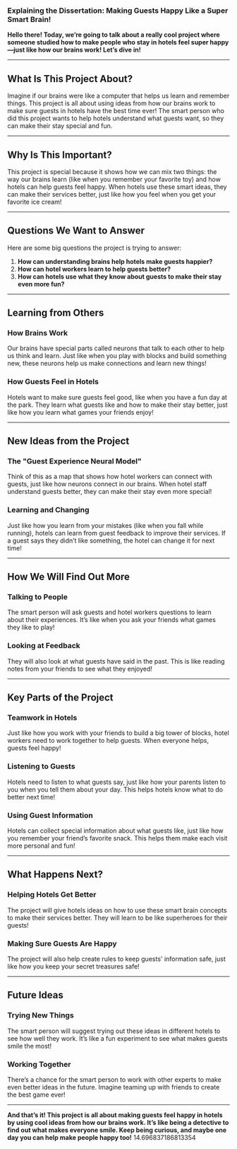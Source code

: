 ### Explaining the Dissertation: Making Guests Happy Like a Super Smart Brain!

**Hello there! Today, we’re going to talk about a really cool project where someone studied how to make people who stay in hotels feel super happy—just like how our brains work! Let’s dive in!**

---

## What Is This Project About?

Imagine if our brains were like a computer that helps us learn and remember things. This project is all about using ideas from how our brains work to make sure guests in hotels have the best time ever! The smart person who did this project wants to help hotels understand what guests want, so they can make their stay special and fun.

---

## Why Is This Important?

This project is special because it shows how we can mix two things: the way our brains learn (like when you remember your favorite toy) and how hotels can help guests feel happy. When hotels use these smart ideas, they can make their services better, just like how you feel when you get your favorite ice cream!

---

## Questions We Want to Answer

Here are some big questions the project is trying to answer:

1. **How can understanding brains help hotels make guests happier?**
2. **How can hotel workers learn to help guests better?**
3. **How can hotels use what they know about guests to make their stay even more fun?**

---

## Learning from Others

### How Brains Work

Our brains have special parts called neurons that talk to each other to help us think and learn. Just like when you play with blocks and build something new, these neurons help us make connections and learn new things!

### How Guests Feel in Hotels

Hotels want to make sure guests feel good, like when you have a fun day at the park. They learn what guests like and how to make their stay better, just like how you learn what games your friends enjoy!

---

## New Ideas from the Project

### The "Guest Experience Neural Model"

Think of this as a map that shows how hotel workers can connect with guests, just like how neurons connect in our brains. When hotel staff understand guests better, they can make their stay even more special!

### Learning and Changing

Just like how you learn from your mistakes (like when you fall while running), hotels can learn from guest feedback to improve their services. If a guest says they didn’t like something, the hotel can change it for next time!

---

## How We Will Find Out More

### Talking to People

The smart person will ask guests and hotel workers questions to learn about their experiences. It’s like when you ask your friends what games they like to play!

### Looking at Feedback

They will also look at what guests have said in the past. This is like reading notes from your friends to see what they enjoyed!

---

## Key Parts of the Project

### Teamwork in Hotels

Just like how you work with your friends to build a big tower of blocks, hotel workers need to work together to help guests. When everyone helps, guests feel happy!

### Listening to Guests

Hotels need to listen to what guests say, just like how your parents listen to you when you tell them about your day. This helps hotels know what to do better next time!

### Using Guest Information

Hotels can collect special information about what guests like, just like how you remember your friend’s favorite snack. This helps them make each visit more personal and fun!

---

## What Happens Next?

### Helping Hotels Get Better

The project will give hotels ideas on how to use these smart brain concepts to make their services better. They will learn to be like superheroes for their guests!

### Making Sure Guests Are Happy

The project will also help create rules to keep guests' information safe, just like how you keep your secret treasures safe!

---

## Future Ideas

### Trying New Things

The smart person will suggest trying out these ideas in different hotels to see how well they work. It’s like a fun experiment to see what makes guests smile the most!

### Working Together

There’s a chance for the smart person to work with other experts to make even better ideas in the future. Imagine teaming up with friends to create the best game ever!

---

**And that’s it! This project is all about making guests feel happy in hotels by using cool ideas from how our brains work. It’s like being a detective to find out what makes everyone smile. Keep being curious, and maybe one day you can help make people happy too!** 14.696837186813354